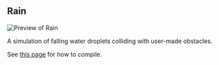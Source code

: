 ## Rain
![Preview of Rain](https://github.com/techiew/Misc-Projects/blob/master/Previews/preview_rain.gif)

A simulation of falling water droplets colliding with user-made obstacles.

See [this page](https://github.com/techiew/Misc-Projects/tree/master/C%2B%2B#how-to-compile) for how to compile.
